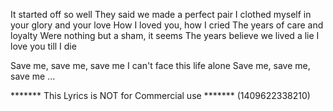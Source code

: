 It started off so well
They said we made a perfect pair
I clothed myself in your glory and your love
How I loved you, how I cried
The years of care and loyalty
Were nothing but a sham, it seems
The years believe we lived a lie
I love you till I die

Save me, save me, save me
I can't face this life alone
Save me, save me, save me
...

******* This Lyrics is NOT for Commercial use *******
(1409622338210)